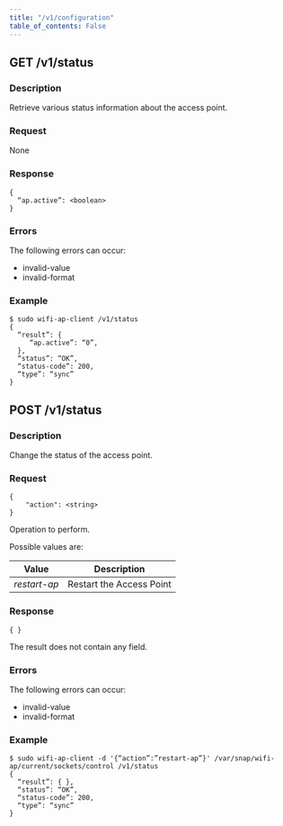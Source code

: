 ```yaml
---
title: "/v1/configuration"
table_of_contents: False
---
```


## GET /v1/status

### Description

Retrieve various status information about the access point.

### Request

None

### Response

```
{
  “ap.active”: <boolean>
}
```

### Errors

The following errors can occur:

 * invalid-value
 * invalid-format


### Example

```
$ sudo wifi-ap-client /v1/status
{
  “result”: {
     “ap.active”: “0”,
  },
  “status”: “OK”,
  “status-code”: 200,
  “type”: “sync”
}
```

## POST /v1/status

### Description

Change the status of the access point.

### Request

```
{
	"action": <string>
}
```

Operation to perform.

Possible values are:

| Value         | Description              |
|---------------|--------------------------|
| *restart-ap*  | Restart the Access Point |


### Response

```
{ }
```

The result does not contain any field.

### Errors

The following errors can occur:

 * invalid-value
 * invalid-format


### Example

```
$ sudo wifi-ap-client -d '{“action”:”restart-ap”}' /var/snap/wifi-ap/current/sockets/control /v1/status
{
  “result”: { },
  “status”: “OK”,
  “status-code”: 200,
  “type”: “sync”
}
```
